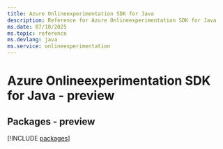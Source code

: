 ```yaml
---
title: Azure Onlineexperimentation SDK for Java
description: Reference for Azure Onlineexperimentation SDK for Java
ms.date: 07/18/2025
ms.topic: reference
ms.devlang: java
ms.service: onlineexperimentation
---
```

# Azure Onlineexperimentation SDK for Java - preview
## Packages - preview
[!INCLUDE [packages](onlineexperimentation-index.md)]